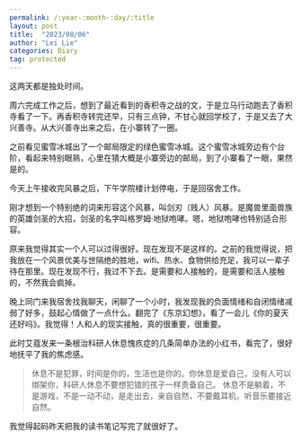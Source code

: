 ```yaml
---
permalink: /:year-:month-:day/:title
layout: post
title:  "2023/08/06"
author: "Lei Lie"
categories: Diary
tag: protected
---
```


这两天都是独处时间。

周六完成工作之后，想到了最近看到的香积寺之战的文，于是立马行动跑去了香积寺看了一下。再香积寺转完还早，只有三点钟，不甘心就回学校了，于是又去了大兴善寺。从大兴善寺出来之后，在小寨转了一圈。

之前看见蜜雪冰城出了一个邮局限定的绿色蜜雪冰城。这个蜜雪冰城旁边有个台阶，看起来特别眼熟，心里在猜大概是小寨旁边的邮局，到了小寨看了一眼，果然是的。

今天上午接收完风暴之后，下午学院楼计划停电，于是回宿舍工作。

刚才想到一个特别绝的词来形容这个风暴，叫剑刃（贱人）风暴。是魔兽里面兽族的英雄剑圣的大招，剑圣的名字叫格罗姆·地狱咆哮。嗯，地狱咆哮也特别适合形容。

原来我觉得其实一个人可以过得很好。现在发现不是这样的。之前的我觉得说，把我放在一个风景优美与世隔绝的胜地，wifi、热水、食物供给充足，我可以一辈子待在那里。现在发现不行，我过不下去。是需要和人接触的，是需要和活人接触的，不然我会疯掉。

晚上同门来我宿舍找我聊天，闲聊了一个小时，我发现我的负面情绪和自闭情绪减弱了好多，鼓起心情做了一点什么。翻完了《东京幻想》，看了一会儿《你的夏天还好吗》。我觉得！人和人的现实接触，真的很重要，很重要。

此时艾蔻发来一条根治科研人休息愧疚症的几条简单办法的小红书，看完了，很好地抚平了我的焦虑感。

> 休息不是犯罪，时间是你的，生活也是你的。你休息是爱自己，没有人可以绑架你，科研人休息不要想犯错的孩子一样责备自己。
> 休息不是躺着，不是游戏，不是一动不动，是走出去，亲自自然，不要戴耳机，听音乐要接近自然。

我觉得起码昨天把我的读书笔记写完了就很好了。